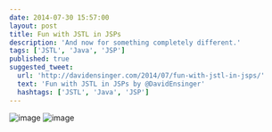```yaml
---
date: 2014-07-30 15:57:00
layout: post
title: Fun with JSTL in JSPs
description: 'And now for something completely different.'
tags: ['JSTL', 'Java', 'JSP']
published: true
suggested_tweet:
  url: 'http://davidensinger.com/2014/07/fun-with-jstl-in-jsps/'
  text: 'Fun with JSTL in JSPs by @DavidEnsinger'
  hashtags: ['JSTL', 'Java', 'JSP']
---
```


![image](https://cloud.githubusercontent.com/assets/8419520/3942817/d6de97bc-2577-11e4-9fd5-5592d2b2f0f4.png)
![image](https://cloud.githubusercontent.com/assets/8419520/3942824/7e1842f8-2578-11e4-83dc-3f046b79304b.png)
